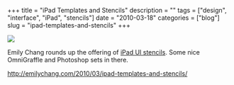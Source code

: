 +++
title = "iPad Templates and Stencils"
description = ""
tags = ["design", "interface", "iPad", "stencils"]
date = "2010-03-18"
categories = ["blog"]
slug = "ipad-templates-and-stencils"
+++



  <div class="notebook-screenshot"><a href="http://emilychang.com/2010/03/ipad-templates-and-stencils/"><img src="/media/bluga/wt4ba2a3e3dba8d_large.jpg"/></a></div><p>Emily Chang rounds up the offering of <a href="http://emilychang.com/2010/03/ipad-templates-and-stencils/">iPad UI stencils</a>. Some nice OmniGraffle and Photoshop sets in there.</p>

    
  <a href="http://emilychang.com/2010/03/ipad-templates-and-stencils/">http://emilychang.com/2010/03/ipad-templates-and-stencils/</a>
